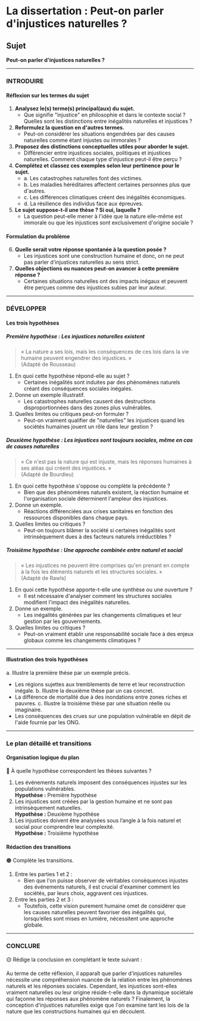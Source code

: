 # La dissertation : Peut-on parler d'injustices naturelles ?

## Sujet
**Peut-on parler d'injustices naturelles ?**

---

### INTRODUIRE

#### Réflexion sur les termes du sujet

1. **Analysez le(s) terme(s) principal(aux) du sujet.** 
   - Que signifie "injustice" en philosophie et dans le contexte social ? Quelles sont les distinctions entre inégalités naturelles et injustices ?
2. **Reformulez la question en d'autres termes.**
   - Peut-on considérer les situations engendrées par des causes naturelles comme étant injustes ou immorales ?
3. **Proposez des distinctions conceptuelles utiles pour aborder le sujet.**
   - Différencier entre injustices sociales, politiques et injustices naturelles. Comment chaque type d'injustice peut-il être perçu ?
4. **Complétez et classez ces exemples selon leur pertinence pour le sujet.**
   - a. Les catastrophes naturelles font des victimes.
   - b. Les maladies héréditaires affectent certaines personnes plus que d'autres.
   - c. Les différences climatiques créent des inégalités économiques.
   - d. La résilience des individus face aux épreuves.
5. **Le sujet suppose-t-il une thèse ? Si oui, laquelle ?**
   - La question peut-elle mener à l'idée que la nature elle-même est immorale ou que les injustices sont exclusivement d'origine sociale ?

#### Formulation du problème

6. **Quelle serait votre réponse spontanée à la question posée ?**
   - Les injustices sont une construction humaine et donc, on ne peut pas parler d'injustices naturelles au sens strict.
7. **Quelles objections ou nuances peut-on avancer à cette première réponse ?**
   - Certaines situations naturelles ont des impacts inégaux et peuvent être perçues comme des injustices subies par leur auteur.

---

### DÉVELOPPER

#### Les trois hypothèses

##### Première hypothèse : Les injustices naturelles existent

> « La nature a ses lois, mais les conséquences de ces lois dans la vie humaine peuvent engendrer des injustices. »  
> (Adapté de Rousseau)

1. En quoi cette hypothèse répond-elle au sujet ?
   - Certaines inégalités sont induites par des phénomènes naturels créant des conséquences sociales inégales.
2. Donne un exemple illustratif.
   - Les catastrophes naturelles causent des destructions disproportionnées dans des zones plus vulnérables.
3. Quelles limites ou critiques peut-on formuler ?
   - Peut-on vraiment qualifier de "naturelles" les injustices quand les sociétés humaines jouent un rôle dans leur gestion ? 

##### Deuxième hypothèse : Les injustices sont toujours sociales, même en cas de causes naturelles

> « Ce n'est pas la nature qui est injuste, mais les réponses humaines à ses aléas qui créent des injustices. »  
> (Adapté de Bourdieu)

1. En quoi cette hypothèse s'oppose ou complète la précédente ?
   - Bien que des phénomènes naturels existent, la réaction humaine et l'organisation sociale déterminent l'ampleur des injustices.
2. Donne un exemple.
   - Réactions différenciées aux crises sanitaires en fonction des ressources disponibles dans chaque pays.
3. Quelles limites ou critiques ?
   - Peut-on toujours blâmer la société si certaines inégalités sont intrinsèquement dues à des facteurs naturels irréductibles ?

##### Troisième hypothèse : Une approche combinée entre naturel et social

> « Les injustices ne peuvent être comprises qu'en prenant en compte à la fois les éléments naturels et les structures sociales. »  
> (Adapté de Rawls)

1. En quoi cette hypothèse apporte-t-elle une synthèse ou une ouverture ?
   - Il est nécessaire d'analyser comment les structures sociales modifient l'impact des inégalités naturelles. 
2. Donne un exemple.
   - Les inégalités générées par les changements climatiques et leur gestion par les gouvernements.
3. Quelles limites ou critiques ?
   - Peut-on vraiment établir une responsabilité sociale face à des enjeux globaux comme les changements climatiques ?

---

#### Illustration des trois hypothèses

a. Illustre la première thèse par un exemple précis.
   - Les régions sujettes aux tremblements de terre et leur reconstruction inégale.
b. Illustre la deuxième thèse par un cas concret.
   - La différence de mortalité due à des inondations entre zones riches et pauvres.
c. Illustre la troisième thèse par une situation réelle ou imaginaire.
   - Les conséquences des crues sur une population vulnérable en dépit de l'aide fournie par les ONG.

---

### Le plan détaillé et transitions

#### Organisation logique du plan

🔴 À quelle hypothèse correspondent les thèses suivantes ?

1. Les événements naturels imposent des conséquences injustes sur les populations vulnérables.  
   **Hypothèse :** Première hypothèse
2. Les injustices sont créées par la gestion humaine et ne sont pas intrinsèquement naturelles.  
   **Hypothèse :** Deuxième hypothèse
3. Les injustices doivent être analysées sous l’angle à la fois naturel et social pour comprendre leur complexité.  
   **Hypothèse :** Troisième hypothèse

#### Rédaction des transitions

🟠 Complète les transitions.

1. Entre les parties 1 et 2 :  
   - Bien que l'on puisse observer de véritables conséquences injustes des événements naturels, il est crucial d'examiner comment les sociétés, par leurs choix, aggravent ces injustices.
2. Entre les parties 2 et 3 :  
   - Toutefois, cette vision purement humaine omet de considérer que les causes naturelles peuvent favoriser des inégalités qui, lorsqu’elles sont mises en lumière, nécessitent une approche globale.

---

### CONCLURE

🟡 Rédige la conclusion en complétant le texte suivant :

Au terme de cette réflexion, il apparaît que parler d'injustices naturelles nécessite une compréhension nuancée de la relation entre les phénomènes naturels et les réponses sociales. Cependant, les injustices sont-elles vraiment naturelles ou leur origine réside-t-elle dans la dynamique sociétale qui façonne les réponses aux phénomène naturels ? Finalement, la conception d'injustices naturelles exige que l'on examine tant les lois de la nature que les constructions humaines qui en découlent.